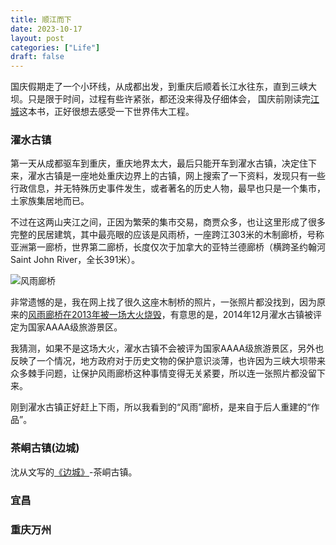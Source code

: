 ```yaml
---
title: 顺江而下
date: 2023-10-17
layout: post
categories: ["Life"]
draft: false
---
```


国庆假期走了一个小环线，从成都出发，到重庆后顺着长江水往东，直到三峡大坝。只是限于时间，过程有些许紧张，都还没来得及仔细体会，
国庆前刚读完[江城](https://book.douban.com/subject/7060185/)这本书，正好很想去感受一下世界伟大工程。

### 濯水古镇

第一天从成都驱车到重庆，重庆地界太大，最后只能开车到濯水古镇，决定住下来，濯水古镇是一座地处重庆边界上的古镇，网上搜索了一下资料，发现只有一些行政信息，并无特殊历史事件发生，或者著名的历史人物，最早也只是一个集市，土家族集居地而已。

不过在这两山夹江之间，正因为繁荣的集市交易，商贾众多，也让这里形成了很多完整的民居建筑，其中最亮眼的应该是风雨桥，一座跨江303米的木制廊桥，号称亚洲第一廊桥，世界第二廊桥，长度仅次于加拿大的亚特兰德廊桥（横跨圣约翰河Saint John River，全长391米）。

![风雨廊桥](/image/2023-10-18_Three_Gorges_Dam/bridge.jpeg)

非常遗憾的是，我在网上找了很久这座木制桥的照片，一张照片都没找到，因为原来的[风雨廊桥在2013年被一场大火烧毁](http://politics.people.com.cn/n/2013/1128/c70731-23685039.html)，有意思的是，2014年12月濯水古镇被评定为国家AAAA级旅游景区。

我猜测，如果不是这场大火，濯水古镇不会被评为国家AAAA级旅游景区，另外也反映了一个情况，地方政府对于历史文物的保护意识淡薄，也许因为三峡大坝带来众多棘手问题，让保护风雨廊桥这种事情变得无关紧要，所以连一张照片都没留下来。

刚到濯水古镇正好赶上下雨，所以我看到的“风雨”廊桥，是来自于后人重建的“作品”。

### 茶峒古镇(边城)



沈从文写的[《边城》](https://book.douban.com/subject/1057244/)-茶峒古镇。


### 宜昌

### 重庆万州


